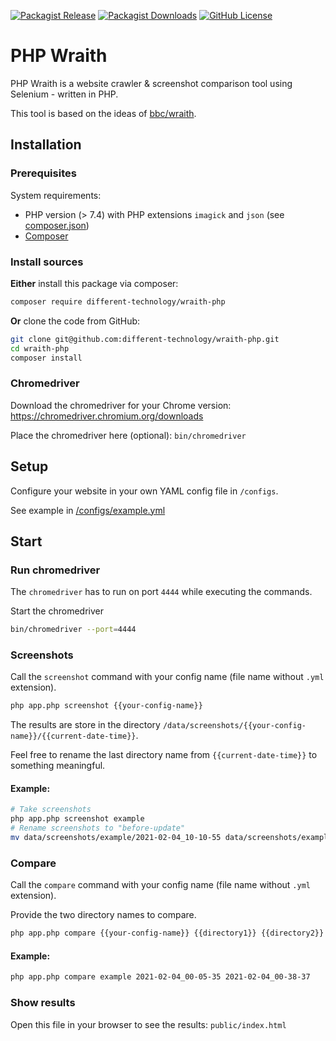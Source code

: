 [![Packagist Release](https://img.shields.io/packagist/v/different-technology/wraith-php.svg?style=flat-square)](https://packagist.org/packages/different-technology/wraith-php)
[![Packagist Downloads](https://img.shields.io/packagist/dt/different-technology/wraith-php.svg?style=flat-square)](https://packagist.org/packages/different-technology/wraith-php)
[![GitHub License](https://img.shields.io/github/license/different-technology/wraith-php.svg?style=flat-square)](https://github.com/different-technology/wraith-php/blob/main/LICENSE)

# PHP Wraith

PHP Wraith is a website crawler & screenshot comparison tool using Selenium - written in PHP.

This tool is based on the ideas of [bbc/wraith](https://github.com/bbc/wraith).


## Installation

### Prerequisites
System requirements:
* PHP version (> 7.4) with PHP extensions `imagick` and `json` (see [composer.json](../main/composer.json))
* [Composer](https://getcomposer.org/)

### Install sources

**Either** install this package via composer:
```bash
composer require different-technology/wraith-php
```

**Or** clone the code from GitHub:
```bash
git clone git@github.com:different-technology/wraith-php.git
cd wraith-php
composer install
```

### Chromedriver
Download the chromedriver for your Chrome version: https://chromedriver.chromium.org/downloads

Place the chromedriver here (optional): `bin/chromedriver`


## Setup

Configure your website in your own YAML config file in `/configs`.

See example in [/configs/example.yml](../main/configs/example.yml)



## Start

### Run chromedriver
The `chromedriver` has to run on port `4444` while executing the commands.

Start the chromedriver
```bash
bin/chromedriver --port=4444
```

### Screenshots

Call the `screenshot` command with your config name (file name without `.yml` extension).
```bash
php app.php screenshot {{your-config-name}}
```
The results are store in the directory `/data/screenshots/{{your-config-name}}/{{current-date-time}}`.

Feel free to rename the last directory name from `{{current-date-time}}` to something meaningful.

#### Example:
```bash
# Take screenshots
php app.php screenshot example
# Rename screenshots to "before-update"
mv data/screenshots/example/2021-02-04_10-10-55 data/screenshots/example/before-update
```


### Compare

Call the `compare` command with your config name (file name without `.yml` extension).

Provide the two directory names to compare.

```bash
php app.php compare {{your-config-name}} {{directory1}} {{directory2}}
```

#### Example:
```bash
php app.php compare example 2021-02-04_00-05-35 2021-02-04_00-38-37
```

### Show results

Open this file in your browser to see the results: `public/index.html`
